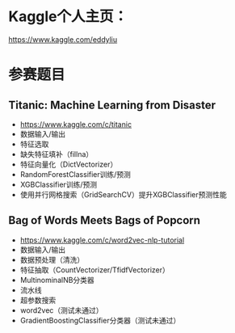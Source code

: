 # Kaggle个人主页：
<https://www.kaggle.com/eddyliu>

# 参赛题目
## Titanic: Machine Learning from Disaster
* <https://www.kaggle.com/c/titanic>
* 数据输入/输出
* 特征选取
* 缺失特征填补（fillna）
* 特征向量化（DictVectorizer）
* RandomForestClassifier训练/预测
* XGBClassifier训练/预测
* 使用并行网格搜索（GridSearchCV）提升XGBClassifier预测性能

## Bag of Words Meets Bags of Popcorn
* <https://www.kaggle.com/c/word2vec-nlp-tutorial>
* 数据输入/输出
* 数据预处理（清洗）
* 特征抽取（CountVectorizer/TfidfVectorizer）
* MultinominalNB分类器
* 流水线
* 超参数搜索
* word2vec（测试未通过）
* GradientBoostingClassifier分类器（测试未通过）
